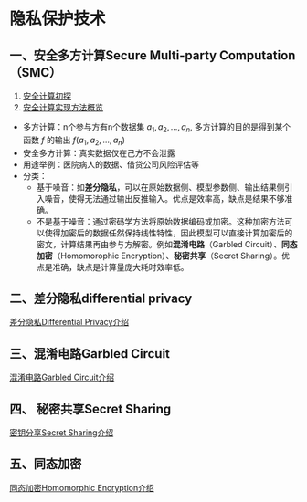 # 隐私保护技术



## 一、安全多方计算Secure Multi-party Computation（SMC）

1. [安全计算初探](https://zhuanlan.zhihu.com/p/31635977)
2. [安全计算实现方法概览](https://zhuanlan.zhihu.com/p/31641175)



- 多方计算：n个参与方有n个数据集 $a_1,a_2,...,a_n$​ , 多方计算的目的是得到某个函数 $f$​ 的输出 $f(a_1,a_2,...,a_n)$ 
- 安全多方计算：真实数据仅在己方不会泄露
- 用途举例：医院病人的数据、借贷公司风险评估等
- 分类：
  - 基于噪音：如**差分隐私**，可以在原始数据侧、模型参数侧、输出结果侧引入噪音，使得无法通过输出反推输入。优点是效率高，缺点是结果不够准确。
  - 不是基于噪音：通过密码学方法将原始数据编码或加密。这种加密方法可以使得加密后的数据任然保持线性特性，因此模型可以直接计算加密后的密文，计算结果再由参与方解密。例如**混淆电路**（Garbled Circuit）、**同态加密**（Homomorophic Encryption）、**秘密共享**（Secret Sharing）。优点是准确，缺点是计算量庞大耗时效率低。



## 二、差分隐私differential privacy

[差分隐私Differential Privacy介绍](https://zhuanlan.zhihu.com/p/40760105)



## 三、混淆电路Garbled Circuit

[混淆电路Garbled Circuit介绍](https://zhuanlan.zhihu.com/p/41172002)



## 四、 秘密共享Secret Sharing

[密钥分享Secret Sharing介绍](https://zhuanlan.zhihu.com/p/44999983)



## 五、同态加密

[同态加密Homomorphic Encryption介绍](https://zhuanlan.zhihu.com/p/77478956)